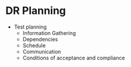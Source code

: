 # DR Planning

- Test planning
  - Information Gathering
  - Dependencies
  - Schedule
  - Communication
  - Conditions of acceptance and compliance
